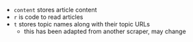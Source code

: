 - `content` stores article content
- `r` is code to read articles
- `t` stores topic names along with their topic URLs
  - this has been adapted from another scraper, may change
